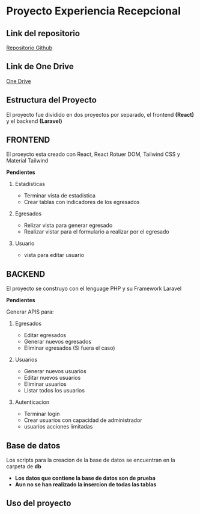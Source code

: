 # Proyecto Experiencia Recepcional

## Link del repositorio
[Repositorio Github](https://github.com/alcocer8/t-recepcional)

## Link de One Drive
[One Drive](https://uvmx-my.sharepoint.com/:f:/g/personal/zs18018258_estudiantes_uv_mx/EiafrpsD-ZRFv1vJdHIiV60BZMRndk7qo2s6YOFeN9yEEw?e=WvovYT)

## Estructura del Proyecto
El proyecto fue dividido en dos proyectos por separado, el frontend **(React)** y el backend **(Laravel)**


FRONTEND
--
El proeycto esta creado con React, React Rotuer DOM, Tailwind CSS y Material Tailwind

**Pendientes**

1. Estadisticas
    - Terminar vista de estadistica
    - Crear tablas con indicadores de los egresados 

2. Egresados
    - Relizar vista para generar egresado
    - Realizar vistar para el formulario a realizar por el egresado

3. Usuario
    - vista para editar usuario

BACKEND
--
El proyecto se construyo con el lenguage PHP y su Framework Laravel

**Pendientes**

Generar APIS para: 
1. Egresados
    - Editar egresados
    - Generar nuevos egresados
    - Eliminar egresados (Si fuera el caso)

2. Usuarios
    - Generar nuevos usuarios
    - Editar nuevos usuarios
    - Eliminar usuarios
    - Listar todos los usuarios



4. Autenticacion
    - Terminar login
    - Crear usuarios con capacidad de administrador
    - usuarios acciones limitadas


## Base de datos

Los scripts para la creacion de la base de datos se encuentran en la carpeta de **db**

- **Los datos que contiene la base de datos son de prueba**
- **Aun no se han realizado la insercion de todas las tablas**


## Uso del proyecto
